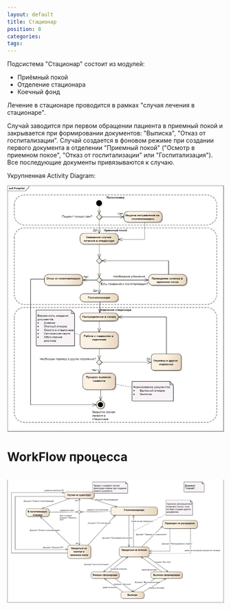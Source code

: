 ```yaml
---
layout: default
title: Стационар
position: 8
categories: 
tags: 
---
```


Подсистема "Стационар" состоит из модулей:

* Приёмный покой
* Отделение стационара
* Коечный фонд

Лечение в стационаре проводится в рамках "случая лечения в стационаре".

Случай заводится при первом обращении пациента в приемный покой и закрывается при формировании документов: "Выписка", "Отказ от госпитализации". Случай создается в фоновом режиме при создании первого документа в отделении "Приемный покой" ("Осмотр в приемном покое", "Отказ от госпитализации" или "Госпитализация"). Все последующие документы привязываются к случаю.

Укрупненная Activity Diagram:

![](Hospital.jpg)

# WorkFlow процесса

 ![](image2014-9-22-175228.png)

 

